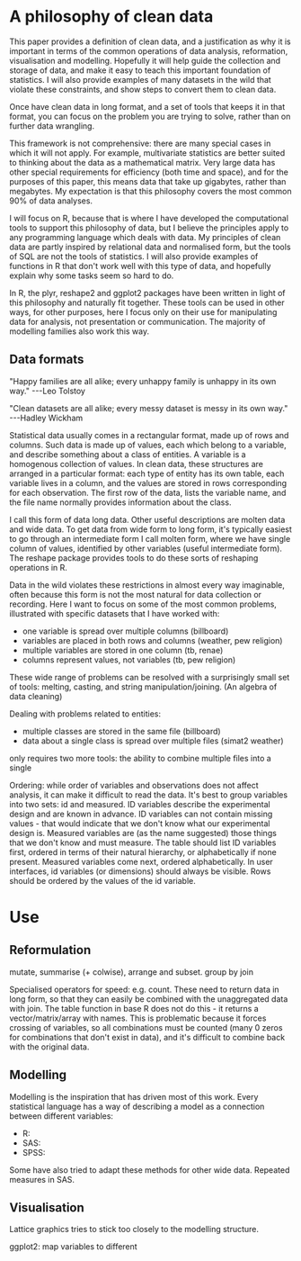 # A philosophy of clean data

This paper provides a definition of clean data, and a justification as why it is important in terms of the common operations of data analysis, reformation, visualisation and modelling. Hopefully it will help guide the collection and storage of data, and make it easy to teach this important foundation of statistics. I will also provide examples of many datasets in the wild that violate these constraints, and show steps to convert them to clean data.

Once have clean data in long format, and a set of tools that keeps it in that format, you can focus on the problem you are trying to solve, rather than on further data wrangling. 

This framework is not comprehensive: there are many special cases in which it will not apply. For example, multivariate statistics are better suited to thinking about the data as a mathematical matrix. Very large data has other special requirements for efficiency (both time and space), and for the purposes of this paper, this means data that take up gigabytes, rather than megabytes. My expectation is that this philosophy covers the most common 90% of data analyses.

I will focus on R, because that is where I have developed the computational tools to support this philosophy of data, but I believe the principles apply to any programming language which deals with data. My principles of clean data are partly inspired by relational data and normalised form, but the tools of SQL are not the tools of statistics. I will also provide examples of functions in R that don't work well with this type of data, and hopefully explain why some tasks seem so hard to do.

In R, the plyr, reshape2 and ggplot2 packages have been written in light of this philosophy and naturally fit together. These tools can be used in other ways, for other purposes, here I focus only on their use for manipulating data for analysis, not presentation or communication. The majority of modelling families also work this way. 

<!-- Principles:

  * it's better to be explicit than implicit
    * explicit variables not row names
    * do data transformation yourself
  * don't worry about efficiency (speed or time) unless it actually matters
  * consistency
 -->

## Data formats

"Happy families are all alike; every unhappy family is unhappy in its own way." ---Leo Tolstoy

"Clean datasets are all alike; every messy dataset is messy in its own way." ---Hadley Wickham

Statistical data usually comes in a rectangular format, made up of rows and columns. Such data is made up of values, each which belong to a variable, and describe something about a class of entities. A variable is a homogenous collection of values. In clean data, these structures are arranged in a particular format: each type of entity has its own table, each variable lives in a column, and the values are stored in rows corresponding for each observation. The first row of the data, lists the variable name, and the file name normally provides information about the class.

I call this form of data long data.  Other useful descriptions are molten data and wide data. To get data from wide form to long form, it's typically easiest to go through an intermediate form I call molten form, where we have single column of values, identified by other variables (useful intermediate form). The reshape package provides tools to do these sorts of reshaping operations in R.

Data in the wild violates these restrictions in almost every way imaginable, often because this form is not the most natural for data collection or recording. Here I want to focus on some of the most common problems, illustrated with specific datasets that I have worked with:

  * one variable is spread over multiple columns (billboard)
  * variables are placed in both rows and columns (weather, pew religion)
  * multiple variables are stored in one column (tb, renae)
  * columns represent values, not variables (tb, pew religion)

These wide range of problems can be resolved with a surprisingly small set of tools: melting, casting, and string manipulation/joining. (An algebra of data cleaning)

Dealing with problems related to entities:

* multiple classes are stored in the same file (billboard)
* data about a single class is spread over multiple files (simat2 weather)

only requires two more tools: the ability to combine multiple files into a single

Ordering: while order of variables and observations does not affect analysis, it can make it difficult to read the data. It's best to group variables into two sets: id and measured. ID variables describe the experimental design and are known in advance. ID variables can not contain missing values - that would indicate that we don't know what our experimental design is. Measured variables are (as the name suggested) those things that we don't know and must measure. The table should list ID variables first, ordered in terms of their natural hierarchy, or alphabetically if none present. Measured variables come next, ordered alphabetically. In user interfaces, id variables (or dimensions) should always be visible.  Rows should be ordered by the values of the id variable.

# Use

## Reformulation

mutate, summarise (+ colwise), arrange and subset.
group by
join

Specialised operators for speed: e.g. count. These need to return data in long form, so that they can easily be combined with the unaggregated data with join. The table function in base R does not do this - it returns a vector/matrix/array with names. This is problematic because it forces crossing of variables, so all combinations must be counted (many 0 zeros for combinations that don't exist in data), and it's difficult to combine back with the original data.

## Modelling

Modelling is the inspiration that has driven most of this work. Every statistical language has a way of describing a model as a connection between different variables:

* R:
* SAS:
* SPSS:

Some have also tried to adapt these methods for other wide data. Repeated measures in SAS.

## Visualisation

Lattice graphics tries to stick too closely to the modelling structure.

ggplot2: map variables to different 

